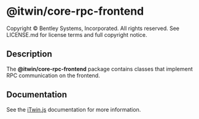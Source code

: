 # @itwin/core-rpc-frontend

Copyright © Bentley Systems, Incorporated. All rights reserved. See LICENSE.md for license terms and full copyright notice.

## Description

The __@itwin/core-rpc-frontend__ package contains classes that implement RPC communication on the frontend.

## Documentation

See the [iTwin.js](https://www.itwinjs.org) documentation for more information.
